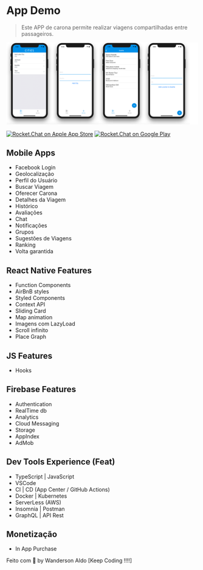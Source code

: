 # App Demo

> Este APP de carona permite realizar viagens compartilhadas entre passageiros.

![App Demo](/src/assets/app-base.png "App Demo")

[![Rocket.Chat on Apple App Store](https://user-images.githubusercontent.com/551004/29770691-a2082ff4-8bc6-11e7-89a6-964cd405ea8e.png)](https://itunes.apple.com/us/app/rocket-chat/id1148741252?mt=8)
[![Rocket.Chat on Google Play](https://user-images.githubusercontent.com/551004/29770692-a20975c6-8bc6-11e7-8ab0-1cde275496e0.png)](https://play.google.com/store/apps/details?id=chat.rocket.android)

## Mobile Apps

+ Facebook Login
+ Geolocalização
+ Perfil do Usuário
+ Buscar Viagem
+ Oferecer Carona
+ Detalhes da Viagem
+ Histórico
+ Avaliações
+ Chat
+ Notificações
+ Grupos
+ Sugestões de Viagens
+ Ranking
+ Volta garantida

## React Native Features

+ Function Components
+ AirBnB styles
+ Styled Components
+ Context API
+ Sliding Card
+ Map animation
+ Imagens com LazyLoad
+ Scroll infinito
+ Place Graph

## JS Features

+ Hooks

## Firebase Features

+ Authentication
+ RealTime db
+ Analytics
+ Cloud Messaging
+ Storage
+ AppIndex
+ AdMob

## Dev Tools Experience (Feat)

+ TypeScript | JavaScript
+ VSCode
+ CI | CD (App Center / GitHub Actions)
+ Docker | Kubernetes
+ ServerLess (AWS)
+ Insomnia | Postman
+ GraphQL | API Rest

## Monetização

+ In App Purchase

Feito com 💖 by Wanderson Aldo [Keep Coding !!!!]
